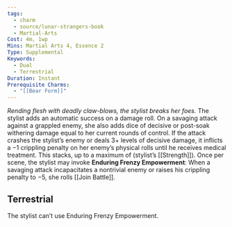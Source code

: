 ```yaml
---
tags:
  - charm
  - source/lunar-strangers-book
  - Martial-Arts
Cost: 4m, 1wp
Mins: Martial Arts 4, Essence 2
Type: Supplemental
Keywords:
  - Dual
  - Terrestrial
Duration: Instant
Prerequisite Charms:
  - "[[Bear Form]]"
---
```

*Rending flesh with deadly claw-blows, the stylist breaks her foes.*
The stylist adds an automatic success on a damage roll.
On a savaging attack against a grappled enemy, she also adds dice of decisive or post-soak withering damage equal to her current rounds of control.
If the attack crashes the stylist’s enemy or deals 3+ levels of decisive damage, it inflicts a −1 crippling penalty on her enemy’s physical rolls until he receives medical treatment. This stacks, up to a maximum of (stylist’s [[Strength]]).
Once per scene, the stylist may invoke **Enduring Frenzy Empowerment**: When a savaging attack incapacitates a nontrivial enemy or raises his crippling penalty to −5, she rolls [[Join Battle]].
## Terrestrial
The stylist can’t use Enduring Frenzy Empowerment.